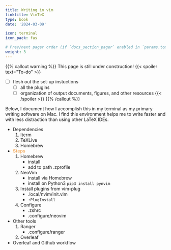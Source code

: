 ```yaml
---
title: Writing in vim
linktitle: VimTeX
type: book
date: '2024-03-09'

icon: terminal
icon_pack: fas

# Prev/next pager order (if `docs_section_pager` enabled in `params.toml`)
weight: 3
---
```


{{% callout warning %}}
This page is still under construction!
{{< spoiler text="To-do" >}}
- [ ] flesh out the set-up instuctions
    - [ ] all the plugins
    - [ ] organization of output documents, figures, and other resources
{{< /spoiler >}}
{{% /callout %}}

Below, I document how I accomplish this in my terminal as my primary writing software on Mac.
I find this environment helps me to write faster and with less distraction than using other LaTeX IDEs. 

- Dependencies
    1. Iterm
    2. TeXLive
    2. Homebrew
- <span style="color:#F3B26D">**Steps**</span>
    1. Homebrew
        - install
        - add to path .zprofile
    2. NeoVim
        - install via Homebrew
        - install on Python3 `pip3 install pynvim`
    3. Install plugins from vim-plug
        - .local/nvim/init.vim
        - `:PlugInstall`
    4. Configure
        - .zshrc
        - .configure/neovim
- Other tools
    1. Ranger
        - .configure/ranger
    2. Overleaf
- Overleaf and Github workflow
